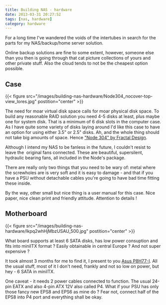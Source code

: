 ```yaml
---
title: Building NAS - hardware
date: 2013-03-31 20:27:52
tags: [nas, hardware]
category: hardware
---
```


For a long time I've wandered the voids of the intertubes in search for
the parts for my NAS/backup/home server solution.

Online backup solutions are fine to some extent, however, someone else
than you then is going through that cat picture collections of yours and
other private stuff. Also the cloud tends to not be the cheapest option
possible.

## Case

{{< figure src="/images/building-nas-hardware/Node304_nocover-top-view_lores.jpg" postition="center" >}}

The need for moar virtual disk space calls for moar physical disk space.
To build any reasonable RAID solution you need 4-5 disks at least, plus
maybe one for system disk. That is a minimum of 6 disk slots in the
computer case. As I have quite some variety of disks laying around I'd
like this case to have an option for using either 3.5" or 2.5" disks.
Ah, and the whole thing should not take big amounts of space. Hence
["Node 304" by Fractal Design](http://www.fractal-design.com/?view=product&prod=94).

Although I intend my NAS to be fanless in the future, I couldn't resist
to leave the  original fans connected. These are beautiful, supersilent,
hydraulic bearing fans, all included in the Node's package.

There are really only two things that you need to be wary of: metal
where the screwholes are is very soft and it is easy to damage - and
that if you have a PSU without detachable cables you're going to have
bad time fitting these inside.

By the way, other small but nice thing is a user manual for this case.
Nice paper, nice clean print and friendly attitude. Attention to details
!

## Motherboard

{{< figure src="/images/building-nas-hardware/lkpq2whHjMbzUSAU_500.jpg" postition="center" >}}

What board supports at least 6 SATA disks, has low power consuption and
fits into miniITX format ? Easily obtainable in central Europe ? And not
super expensive ?

It took almost 3 months for me to find it, I present to you [Asus P8H77-I](http://www.asus.com/Motherboards/P8H77I/). All the usual stuff, most of it I don't need, frankly and not so low on power, but hey - 6 SATA in miniITX.

One caveat - it needs 2 power cables connected to function. The
usual 24-pin EATX and also 4-pin ATX 12V also called P4. What if your
PSU has only those fancy new EPS8 and EPS6 as mine do ? Fear not,
connect half of the EPS8 into P4 port and everything shall be okay.
